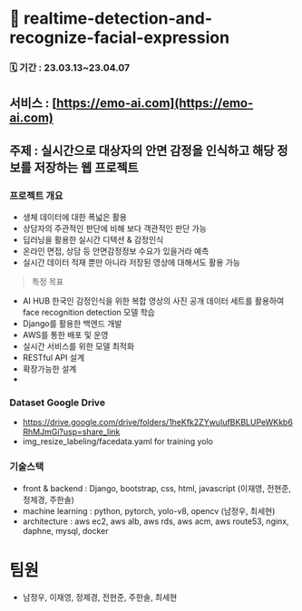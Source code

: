 # 🍃 realtime-detection-and-recognize-facial-expression

###   🗓️ 기간 : 23.03.13~23.04.07

## 서비스 : [https://emo-ai.com](https://emo-ai.com)

## 주제 : 실시간으로 대상자의 안면 감정을 인식하고 해당 정보를 저장하는 웹 프로젝트

### 프로젝트 개요 
  - 생체 데이터에 대한 폭넓은 활용
  - 상담자의 주관적인 판단에 비해 보다 객관적인 판단 가능
  - 딥러닝을 활용한 실시간 디텍션 & 감정인식
  - 온라인 면접, 상담 등 안면감정정보 수요가 있을거라 예측
  - 실시간 데이터 적재 뿐만 아니라 저장된 영상에 대해서도 활용 가능

> 특정 목표
  - AI HUB 한국인 감정인식을 위한 복합 영상의 사진 공개 데이터 세트를 활용하여 face recognition detection 모델 학습
  - Django를 활용한 백엔드 개발
  - AWS를 통한 배포 및 운영
  - 실시간 서비스를 위한 모델 최적화
  - RESTful API 설계
  - 확장가능한 설계
  - 
  
### Dataset Google Drive
- https://drive.google.com/drive/folders/1heKfk2ZYwuIufBKBLUPeWKkb6RhMJmGi?usp=share_link
- img_resize_labeling/facedata.yaml for training yolo
  
### 기술스택
  - front & backend : Django, bootstrap, css, html, javascript (이재영, 전현준, 정제경, 주한솔)  
  - machine learning : python, pytorch, yolo-v8, opencv (남정우, 최세현)  
  - architecture : aws ec2, aws alb, aws rds, aws acm, aws route53, nginx, daphne, mysql, docker

# 팀원
- 남정우, 이재영, 정제경, 전현준, 주한솔, 최세현
